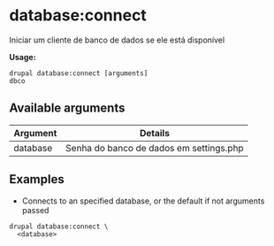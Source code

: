 # database:connect
Iniciar um cliente de banco de dados se ele está disponível

**Usage:**
```
drupal database:connect [arguments]
dbco
```

## Available arguments
Argument | Details
---------|-------------
database | Senha do banco de dados em settings.php

## Examples
* Connects to an specified database, or the default if not arguments passed
```
drupal database:connect \
  <database>
```
